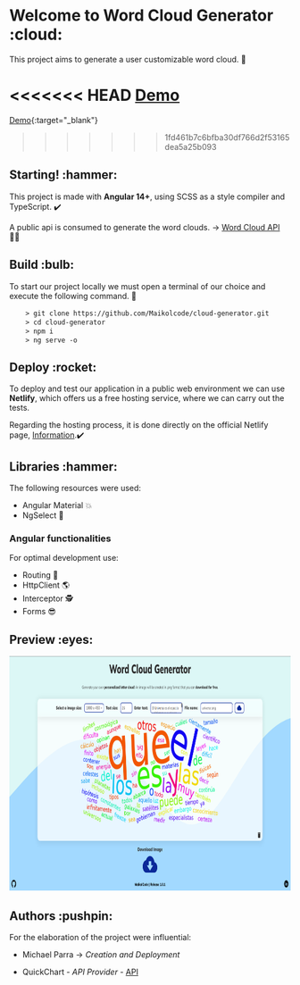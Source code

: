 <h1>Welcome to Word Cloud Generator :cloud:</h1>

This project aims to generate a user customizable word cloud. :paperclip:

<<<<<<< HEAD
<a href="https://word-cloud-gen.netlify.app/cloud-generator" target="_blank">Demo</a>
=======
[Demo](https://word-cloud-gen.netlify.app/cloud-generator){:target="_blank"}
>>>>>>> 1fd461b7c6bfba30df766d2f53165dea5a25b093

<h2>Starting! :hammer:</h2>

This project is made with <b>Angular 14+</b>, using SCSS as a style compiler and TypeScript. :heavy_check_mark:</br>

A public api is consumed to generate the word clouds. -> <a href="https://quickchart.io/documentation/word-cloud-api/" target="_blank">Word Cloud API</a> :man_technologist:

<h2>Build :bulb:</h2>

To start our project locally we must open a terminal of our choice and execute the following command. :wrench: </br>

```
    > git clone https://github.com/Maikolcode/cloud-generator.git
    > cd cloud-generator
    > npm i
    > ng serve -o
```

<h2>Deploy :rocket:</h2>

To deploy and test our application in a public web environment we can use <b>Netlify</b>, which offers us a free hosting service, where we can carry out the tests.

Regarding the hosting process, it is done directly on the official Netlify page, <a href="https://www.netlify.com/" target="_blank">Information</a>.:heavy_check_mark:

<h2>Libraries :hammer:</h2>

The following resources were used:

- Angular Material :boom:
- NgSelect :raised_hands:

<h3> Angular functionalities </h3>

For optimal development use:

- Routing :muscle:
- HttpClient :earth_americas:
- Interceptor :detective:
- Forms :sunglasses:

<h2>Preview :eyes:</h2>

<img src="src/assets/images/png/word-cloud-generator.png" style="width: 100%; height: 420px;"/>

<h2>Authors :pushpin:</h2>

For the elaboration of the project were influential:

- Michael Parra -> _Creation and Deployment_

- QuickChart - _API Provider_ - <a href="https://quickchart.io/documentation/word-cloud-api/" target="_blank">API</a>
